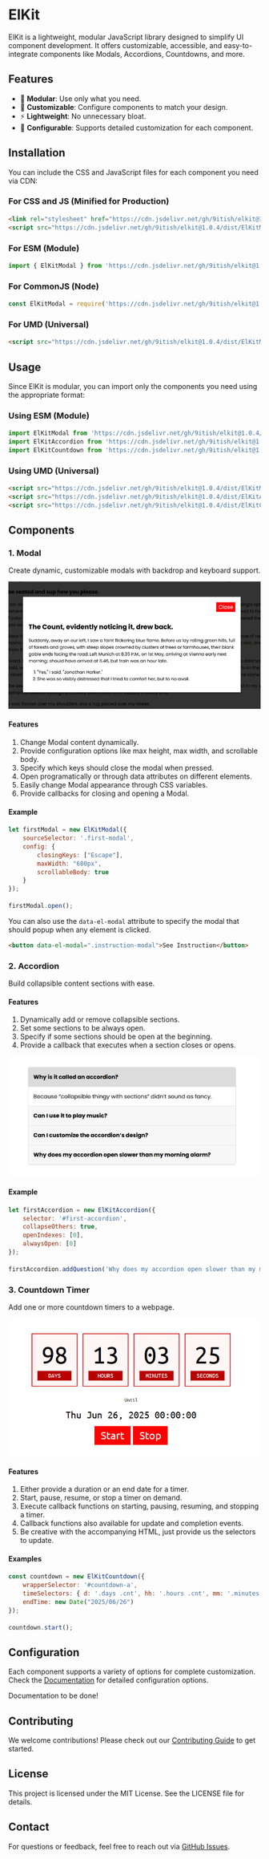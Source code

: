 # ElKit

ElKit is a lightweight, modular JavaScript library designed to simplify UI component development. It offers customizable, accessible, and easy-to-integrate components like Modals, Accordions, Countdowns, and more.

## Features

- 🚀 **Modular**: Use only what you need.
- 🎯 **Customizable**: Configure components to match your design.
- ⚡ **Lightweight**: No unnecessary bloat.
- 🔧 **Configurable**: Supports detailed customization for each component.

## Installation

You can include the CSS and JavaScript files for each component you need via CDN:

### For CSS and JS (Minified for Production)
```html
<link rel="stylesheet" href="https://cdn.jsdelivr.net/gh/9itish/elkit@1.0.4/dist/ElKitModal/ElKitModal.css">
<script src="https://cdn.jsdelivr.net/gh/9itish/elkit@1.0.4/dist/ElKitModal/ElKitModal.min.js"></script>
```

### For ESM (Module)
```javascript
import { ElKitModal } from 'https://cdn.jsdelivr.net/gh/9itish/elkit@1.0.4/dist/ElKitModal/ElKitModal.esm.js';
```

### For CommonJS (Node)
```javascript
const ElKitModal = require('https://cdn.jsdelivr.net/gh/9itish/elkit@1.0.4/dist/ElKitModal/ElKitModal.cjs.js');
```

### For UMD (Universal)
```html
<script src="https://cdn.jsdelivr.net/gh/9itish/elkit@1.0.4/dist/ElKitModal/ElKitModal.umd.js"></script>
```

## Usage

Since ElKit is modular, you can import only the components you need using the appropriate format:

### Using ESM (Module)
```javascript
import ElKitModal from 'https://cdn.jsdelivr.net/gh/9itish/elkit@1.0.4/dist/ElKitModal/ElKitModal.esm.js';
import ElKitAccordion from 'https://cdn.jsdelivr.net/gh/9itish/elkit@1.0.4/dist/ElKitAccordion/ElKitAccordion.esm.js';
import ElKitCountdown from 'https://cdn.jsdelivr.net/gh/9itish/elkit@1.0.4/dist/ElKitCountdown/ElKitCountdown.esm.js';
```

### Using UMD (Universal)
```html
<script src="https://cdn.jsdelivr.net/gh/9itish/elkit@1.0.4/dist/ElKitModal/ElKitModal.umd.js"></script>
<script src="https://cdn.jsdelivr.net/gh/9itish/elkit@1.0.4/dist/ElKitAccordion/ElKitAccordion.umd.js"></script>
<script src="https://cdn.jsdelivr.net/gh/9itish/elkit@1.0.4/dist/ElKitCountdown/ElKitCountdown.umd.js"></script>
```

## Components

### 1. Modal

Create dynamic, customizable modals with backdrop and keyboard support.

![ElKitModal Demo](images/elkit-modal.png)

#### Features

1. Change Modal content dynamically.
2. Provide configuration options like max height, max width, and scrollable body.
3. Specify which keys should close the modal when pressed.
4. Open programatically or through data attributes on different elements.
5. Easily change Modal appearance through CSS variables.
6. Provide callbacks for closing and opening a Modal.

#### Example

```javascript
let firstModal = new ElKitModal({
    sourceSelector: '.first-modal',
    config: {
        closingKeys: ["Escape"],
        maxWidth: "600px",
        scrollableBody: true
    }
});

firstModal.open();
```

You can also use the `data-el-modal` attribute to specify the modal that should popup when any element is clicked.

```html
<button data-el-modal=".instruction-modal">See Instruction</button>
```

### 2. Accordion

Build collapsible content sections with ease.

#### Features

1. Dynamically add or remove collapsible sections.
2. Set some sections to be always open.
3. Specify if some sections should be open at the beginning.
4. Provide a callback that executes when a section closes or opens.

![ElKitAccordion Demo](images/elkit-accordion.png)

#### Example

```javascript
let firstAccordion = new ElKitAccordion({ 
    selector: '#first-accordion', 
    collapseOthers: true, 
    openIndexes: [0], 
    alwaysOpen: [0] 
});

firstAccordion.addQuestion('Why does my accordion open slower than my morning alarm?', 'Might be the 5000ms transition you added. Snail mode isn’t trendy yet.');
```



### 3. Countdown Timer

Add one or more countdown timers to a webpage.

![ElKit Countdown Timer](images/elkit-countdown.png)

#### Features

1. Either provide a duration or an end date for a timer.
2. Start, pause, resume, or stop a timer on demand.
3. Execute callback functions on starting, pausing, resuming, and stopping a timer.
4. Callback functions also available for update and completion events.
5. Be creative with the accompanying HTML, just provide us the selectors to update.

#### Examples

```javascript
const countdown = new ElKitCountdown({
    wrapperSelector: '#countdown-a',
    timeSelectors: { d: '.days .cnt', hh: '.hours .cnt', mm: '.minutes .cnt', ss: '.seconds .cnt' },
    endTime: new Date("2025/06/26")
});

countdown.start();
```

## Configuration
Each component supports a variety of options for complete customization. Check the [Documentation](#) for detailed configuration options.

Documentation to be done!

## Contributing
We welcome contributions! Please check out our [Contributing Guide](#) to get started.

## License
This project is licensed under the MIT License. See the LICENSE file for details.

## Contact
For questions or feedback, feel free to reach out via [GitHub Issues](#).